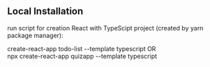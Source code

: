 ## Local Installation

run script for creation React with TypeScipt project (created by yarn package manager):

create-react-app todo-list --template typescript
OR  
​npx create-react-app quizapp --template typescript
